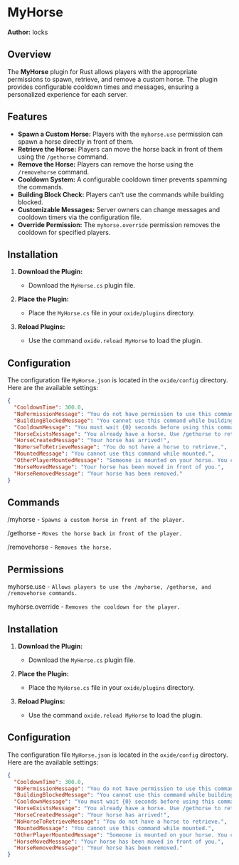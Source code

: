 # MyHorse

**Author:** locks

## Overview

The **MyHorse** plugin for Rust allows players with the appropriate permissions to spawn, retrieve, and remove a custom horse. The plugin provides configurable cooldown times and messages, ensuring a personalized experience for each server.

## Features

- **Spawn a Custom Horse:** Players with the `myhorse.use` permission can spawn a horse directly in front of them.
- **Retrieve the Horse:** Players can move the horse back in front of them using the `/gethorse` command.
- **Remove the Horse:** Players can remove the horse using the `/removehorse` command.
- **Cooldown System:** A configurable cooldown timer prevents spamming the commands.
- **Building Block Check:** Players can't use the commands while building blocked.
- **Customizable Messages:** Server owners can change messages and cooldown timers via the configuration file.
- **Override Permission:** The `myhorse.override` permission removes the cooldown for specified players.

## Installation

1. **Download the Plugin:**
   - Download the `MyHorse.cs` plugin file.

2. **Place the Plugin:**
   - Place the `MyHorse.cs` file in your `oxide/plugins` directory.

3. **Reload Plugins:**
   - Use the command `oxide.reload MyHorse` to load the plugin.

## Configuration

The configuration file `MyHorse.json` is located in the `oxide/config` directory. Here are the available settings:

```json
{
  "CooldownTime": 300.0,
  "NoPermissionMessage": "You do not have permission to use this command.",
  "BuildingBlockedMessage": "You cannot use this command while building blocked.",
  "CooldownMessage": "You must wait {0} seconds before using this command again.",
  "HorseExistsMessage": "You already have a horse. Use /gethorse to retrieve it or /removehorse to remove it.",
  "HorseCreatedMessage": "Your horse has arrived!",
  "NoHorseToRetrieveMessage": "You do not have a horse to retrieve.",
  "MountedMessage": "You cannot use this command while mounted.",
  "OtherPlayerMountedMessage": "Someone is mounted on your horse. You cannot retrieve it right now.",
  "HorseMovedMessage": "Your horse has been moved in front of you.",
  "HorseRemovedMessage": "Your horse has been removed."
}
```

## Commands
/myhorse - `Spawns a custom horse in front of the player.`

/gethorse - `Moves the horse back in front of the player.`

/removehorse - `Removes the horse.`

## Permissions

myhorse.use - `Allows players to use the /myhorse, /gethorse, and /removehorse commands.`

myhorse.override - `Removes the cooldown for the player.`

## Installation

1. **Download the Plugin:**
   - Download the `MyHorse.cs` plugin file.

2. **Place the Plugin:**
   - Place the `MyHorse.cs` file in your `oxide/plugins` directory.

3. **Reload Plugins:**
   - Use the command `oxide.reload MyHorse` to load the plugin.

## Configuration

The configuration file `MyHorse.json` is located in the `oxide/config` directory. Here are the available settings:

```json
{
  "CooldownTime": 300.0,
  "NoPermissionMessage": "You do not have permission to use this command.",
  "BuildingBlockedMessage": "You cannot use this command while building blocked.",
  "CooldownMessage": "You must wait {0} seconds before using this command again.",
  "HorseExistsMessage": "You already have a horse. Use /gethorse to retrieve it or /removehorse to remove it.",
  "HorseCreatedMessage": "Your horse has arrived!",
  "NoHorseToRetrieveMessage": "You do not have a horse to retrieve.",
  "MountedMessage": "You cannot use this command while mounted.",
  "OtherPlayerMountedMessage": "Someone is mounted on your horse. You cannot retrieve it right now.",
  "HorseMovedMessage": "Your horse has been moved in front of you.",
  "HorseRemovedMessage": "Your horse has been removed."
}
```
